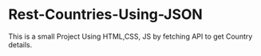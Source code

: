 # Rest-Countries-Using-JSON
This is a small Project Using HTML,CSS, JS by fetching API to get Country details.
